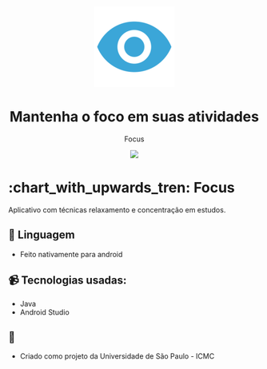 <p align="center">
  <img src="https://github.com/GabrielScalici/focus-app/blob/master/app/src/main/res/mipmap-hdpi/focus_launcher_foreground.png?raw=true"/>
  <h1 align="center"> Mantenha o foco em suas atividades </h1>
  <p align="center"> Focus </p>
</p>

<p align="center">
  <img src="https://forthebadge.com/images/badges/made-with-java.svg"/>
</p>


# :chart_with_upwards_tren: Focus
Aplicativo com técnicas relaxamento e concentração em estudos.

## :iphone: Linguagem
* Feito nativamente para android

## :video_camera: Tecnologias usadas:
* Java
* Android Studio

## :orange_book:
* Criado como projeto da Universidade de São Paulo - ICMC



